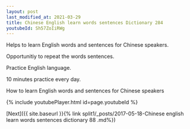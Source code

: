 ```yaml
---
layout: post
last_modified_at: 2021-03-29
title: Chinese English learn words sentences Dictionary 284 
youtubeId: Sh57ZoIiRWg
---
```

 
 
Helps to learn English words and sentences for Chinese speakers.

Opportunitiy to repeat the words sentences. 

Practice English language. 
 
10 minutes practice every day. 
 
How to learn English words and sentences for Chinese speakers 
 
{% include youtubePlayer.html id=page.youtubeId %}
 
 
[Next]({{ site.baseurl }}{% link  split1/_posts/2017-05-18-Chinese english learn words sentences dictionary 88 .md%})
 
